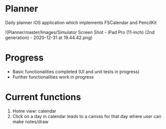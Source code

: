 # Planner
Daily planner iOS application which implements FSCalendar and PencilKit

!(Planner/master/Images/Simulator Screen Shot - iPad Pro (11-inch) (2nd generation) - 2020-12-31 at 19.44.42.png)

# Progress
- Basic functionalities completed (UI and unit tests in progress)
- Further functionalities work in progress

# Current functions
1) Home view: calendar
2) Click on a day in calendar leads to a canvas for that day where user can make notes/draw



